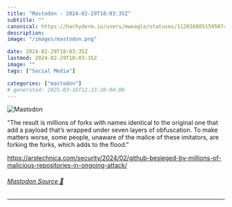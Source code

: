 ```yaml
---
title: "Mastodon - 2024-02-29T18:03:35Z"
subtitle: ""
canonical: https://hachyderm.io/users/mweagle/statuses/112016085159507499
description:
image: "/images/mastodon.png"

date: 2024-02-29T18:03:35Z
lastmod: 2024-02-29T18:03:35Z
image: ""
tags: ["Social Media"]

categories: ["mastodon"]
# generated: 2025-03-16T12:33:30-04:00
---
```

![Mastodon](/images/mastodon.png)

<p>&quot;The result is millions of forks with names identical to the original one that add a payload that’s wrapped under seven layers of obfuscation. To make matters worse, some people, unaware of the malice of these imitators, are forking the forks, which adds to the flood.&quot;</p><p><a href="https://arstechnica.com/security/2024/02/github-besieged-by-millions-of-malicious-repositories-in-ongoing-attack/" target="_blank" rel="nofollow noopener noreferrer" translate="no"><span class="invisible">https://</span><span class="ellipsis">arstechnica.com/security/2024/</span><span class="invisible">02/github-besieged-by-millions-of-malicious-repositories-in-ongoing-attack/</span></a></p>


###### [Mastodon Source 🐘](https://hachyderm.io/@mweagle/112016085159507499)

___
